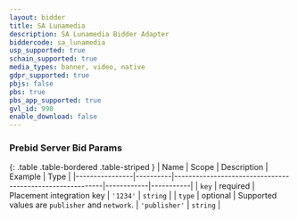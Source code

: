 ```yaml
---
layout: bidder
title: SA Lunamedia
description: SA Lunamedia Bidder Adapter
biddercode: sa_lunamedia
usp_supported: true
schain_supported: true
media_types: banner, video, native
gdpr_supported: true
pbjs: false
pbs: true
pbs_app_supported: true
gvl_id: 998
enable_download: false
---
```


### Prebid Server Bid Params

{: .table .table-bordered .table-striped }
| Name           | Scope    | Description                                              | Example    | Type      |
|----------------|----------|----------------------------------------------------------|------------|-----------|
| `key` | required | Placement integration key | `'1234'`        | `string` |
| `type` | optional | Supported values are `publisher` and `network`.  | `'publisher'`        | `string` |
